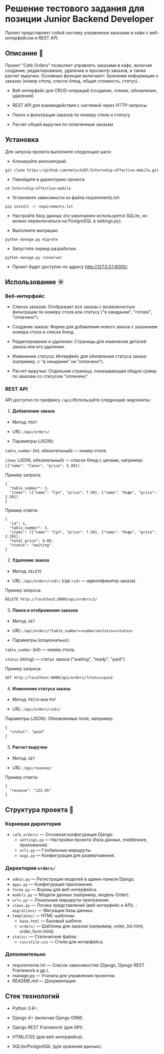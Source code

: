 # Решение тестового задания для позиции Junior Backend Developer
Проект представляет собой систему управления заказами в кафе с веб-интерфейсом и REST API.
## Описание 📝
Проект "Cafe Orders" позволяет управлять заказами в кафе, включая создание, редактирование, удаление и просмотр заказов, а также расчет выручки. Основные функции включают:
Хранение информации о заказах (номер стола, список блюд, общая стоимость, статус).

- Веб-интерфейс для CRUD-операций (создание, чтение, обновление, удаление)

- REST API для взаимодействия с системой через HTTP-запросы

- Поиск и фильтрация заказов по номеру стола и статусу

- Расчет общей выручки по оплаченным заказам

## Установка 
Для запуска проекта выполните следующие шаги:
- Клонируйте репозиторий:
```
git clone https://github.com/meloch287/Internship-effective-mobile.git
```
- Перейдите в директорию проекта:
  
```
cd Internship-effective-mobile
```

- Установите зависимости из файла requirements.txt:
  
```
pip install -r requirements.txt
```

- Настройте базу данных (по умолчанию используется SQLite, но можно переключиться на PostgreSQL в settings.py).

- Выполните миграции:
  
```
python manage.py migrate
```
- Запустите сервер разработки:

```
python manage.py runserver
```

- Проект будет доступен по адресу http://127.0.0.1:8000/.
  
## Использование ☀️
### Веб-интерфейс

- Список заказов: Отображает все заказы с возможностью фильтрации по номеру стола или статусу ("в ожидании", "готово", "оплачено").

- Создание заказа: Форма для добавления нового заказа с указанием номера стола и списка блюд.

- Редактирование и удаление: Страницы для изменения деталей заказа или его удаления.

- Изменение статуса: Интерфейс для обновления статуса заказа (например, с "в ожидании" на "оплачено").

- Расчет выручки: Отдельная страница, показывающая общую сумму по заказам со статусом "оплачено".

### REST API

API доступно по префиксу `/api/`Используйте следующие эндпоинты:
1. #### Добавление заказа
- Метод: `POST`

- URL: `/api/orders/`

- Параметры (JSON):
  
`table_number` (int, обязательный) — номер стола.

`items` (JSON, обязательный) — список блюд с ценами, например:` [{"name": "Салат", "price": 5.99}]`.

Пример запроса:
```
{
  "table_number": 3,
  "items": [{"name": "Суп", "price": 7.50}, {"name": "Кофе", "price": 2.30}]
}
```
Пример ответа:
```
{
  "id": 1,
  "table_number": 3,
  "items": [{"name": "Суп", "price": 7.50}, {"name": "Кофе", "price": 2.30}],
  "total_price": 9.80,
  "status": "waiting"
}
```

2. #### Удаление заказа

- Метод: `DELETE`

- URL: `/api/orders/<id>/` (где `<id>` — идентификатор заказа).

Пример запроса:

`DELETE http://localhost:8000/api/orders/1/`


3. #### Поиск и отображение заказов

- Метод: `GET`

- URL: `/api/orders/?table_number=<number>&status=<status>`

- Параметры (опционально):

`table_number` (int) — номер стола.

`status` (string) — статус заказа ("waiting", "ready", "paid").

Пример запроса:
```
GET http://localhost:8000/api/orders/?status=paid
```

4. #### Изменение статуса заказа
- Метод: `PATCH` или `PUT`

- URL: `/api/orders/<id>/`

Параметры (JSON): Обновляемые поля, например:

```
{
  "status": "paid"
}
```

5. #### Расчет выручки
   
- Метод: `GET`

- URL: `/api/revenue/`

Пример ответа:

```
{
  "revenue": "123.45"
}
```

## Структура проекта 📂

### Корневая директория
- `cafe_orders/` — Основная конфигурация Django.
     - `settings.py` — Настройки проекта (база данных, middleware, приложения).
     - `urls.py` — Глобальные маршруты.
     - `wsgi.py` — Конфигурация для развертывания.

### Директория `orders/`

- `admin.py` — Регистрация моделей в админ-панели Django.
- `apps.py` — Конфигурация приложения.
- `forms.py` — Формы для веб-интерфейса.
- `models.py` — Модели данных (например, модель Order).
- `urls.py` — Локальные маршруты приложения.
- `views.py` — Логика представлений (веб-интерфейс и API).
-` migrations/` — Миграции базы данных.
- `templates/` — HTML-шаблоны:
     - `base.html` — Базовый шаблон.
     - `orders/` — Шаблоны для заказов (например, order_list.html, order_form.html).
- `static/` — Статические файлы:
     - `css/stile.css` — Стили для интерфейса.

### Дополнительно
- requirements.txt — Список зависимостей (Django, Django REST Framework и др.).
- manage.py — Утилита для управления проектом.
- README.md — Документация.

## Стек технологий 
- Python 3.8+.

- Django 4+ (включая Django ORM).

- Django REST Framework (для API).

- HTML/CSS (для веб-интерфейса).

- SQLite/PostgreSQL (для хранения данных).


